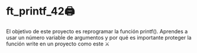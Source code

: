 # ft_printf_42🖨️
El objetivo de este proyecto es reprogramar la función printf(). Aprendes a usar un número variable de argumentos y por qué es importante proteger la función write en un proyecto como este ⚔️
